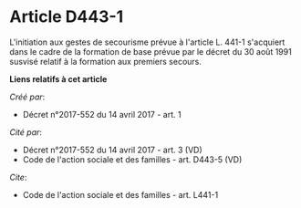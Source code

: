 # Article D443-1

L'initiation aux gestes de secourisme prévue à l'article L. 441-1 s'acquiert dans le cadre de la formation de base prévue par
le décret du 30 août 1991 susvisé relatif à la formation aux premiers secours.

**Liens relatifs à cet article**

_Créé par_:

  - Décret n°2017-552 du 14 avril 2017 - art. 1

_Cité par_:

  - Décret n°2017-552 du 14 avril 2017 - art. 3 (VD)
  - Code de l'action sociale et des familles - art. D443-5 (VD)

_Cite_:

  - Code de l'action sociale et des familles - art. L441-1
